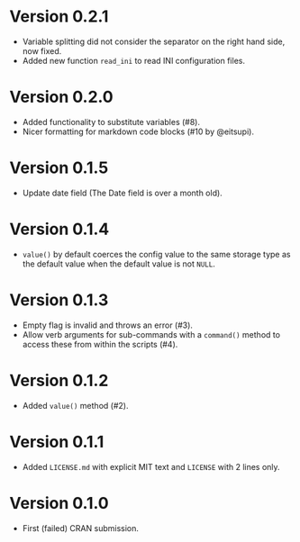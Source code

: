 # Version 0.2.1

* Variable splitting did not consider the separator on the right hand side, now fixed.
* Added new function `read_ini` to read INI configuration files.

# Version 0.2.0

* Added functionality to substitute variables (#8).
* Nicer formatting for markdown code blocks (#10 by @eitsupi).

# Version 0.1.5

* Update date field (The Date field is over a month old).

# Version 0.1.4

* `value()` by default coerces the config value to the same storage type as the default value when the default value is not `NULL`.

# Version 0.1.3

* Empty flag is invalid and throws an error (#3).
* Allow verb arguments for sub-commands with a `command()` method to access these from within the scripts (#4).

# Version 0.1.2

* Added `value()` method (#2).

# Version 0.1.1

* Added `LICENSE.md` with explicit MIT text and `LICENSE` with 2 lines only.

# Version 0.1.0

* First (failed) CRAN submission.
